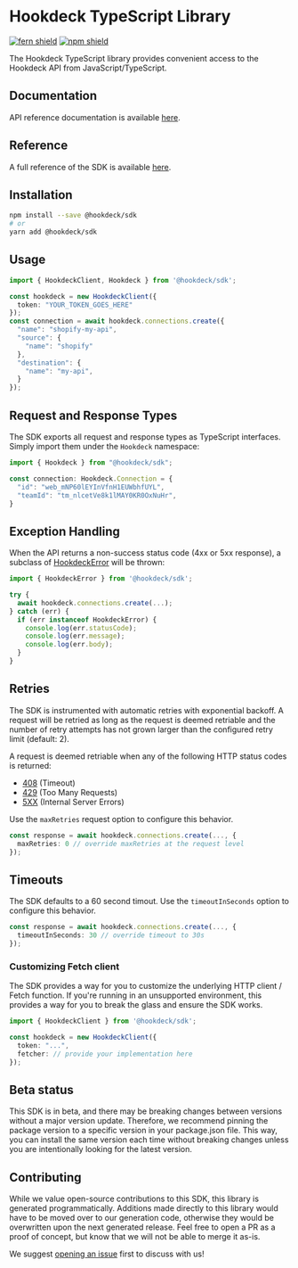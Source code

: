 # Hookdeck TypeScript Library

[![fern shield](https://img.shields.io/badge/%F0%9F%8C%BF-SDK%20generated%20by%20Fern-brightgreen)](https://buildwithfern.com/)
[![npm shield](https://img.shields.io/npm/v/@hookdeck/sdk)](https://www.npmjs.com/package/@hookdeck/sdk)

The Hookdeck TypeScript library provides convenient access to the Hookdeck API from JavaScript/TypeScript.

## Documentation

API reference documentation is available [here](https://hookdeck.com/docs/api).

## Reference

A full reference of the SDK is available [here](./reference.md).

## Installation

```bash
npm install --save @hookdeck/sdk
# or
yarn add @hookdeck/sdk
```

## Usage

```typescript
import { HookdeckClient, Hookdeck } from '@hookdeck/sdk';

const hookdeck = new HookdeckClient({
  token: "YOUR_TOKEN_GOES_HERE"
});
const connection = await hookdeck.connections.create({
  "name": "shopify-my-api",
  "source": {
    "name": "shopify"
  },
  "destination": {
    "name": "my-api",
  }
});
```

## Request and Response Types

The SDK exports all request and response types as TypeScript interfaces. Simply 
import them under the `Hookdeck` namespace: 

```ts
import { Hookdeck } from "@hookdeck/sdk"; 

const connection: Hookdeck.Connection = {
  "id": "web_mNP60lEYInVfnH1EUWbhfUYL",
  "teamId": "tm_nlcetVe8k1lMAY0KR0OxNuHr",
}
```

## Exception Handling

When the API returns a non-success status code (4xx or 5xx response), 
a subclass of [HookdeckError](./src/errors/HookdeckError.ts) will be thrown:

```ts
import { HookdeckError } from '@hookdeck/sdk';

try {
  await hookdeck.connections.create(...);
} catch (err) {
  if (err instanceof HookdeckError) {
    console.log(err.statusCode); 
    console.log(err.message);
    console.log(err.body); 
  }
}
```

## Retries

The SDK is instrumented with automatic retries with exponential backoff. A request will be
retried as long as the request is deemed retriable and the number of retry attempts has not grown larger
than the configured retry limit (default: 2).

A request is deemed retriable when any of the following HTTP status codes is returned:

- [408](https://developer.mozilla.org/en-US/docs/Web/HTTP/Status/408) (Timeout)
- [429](https://developer.mozilla.org/en-US/docs/Web/HTTP/Status/429) (Too Many Requests)
- [5XX](https://developer.mozilla.org/en-US/docs/Web/HTTP/Status/500) (Internal Server Errors)
  
Use the `maxRetries` request option to configure this behavior. 

```ts
const response = await hookdeck.connections.create(..., {
  maxRetries: 0 // override maxRetries at the request level
});
```

## Timeouts

The SDK defaults to a 60 second timout. Use the `timeoutInSeconds` option to 
configure this behavior. 

```ts
const response = await hookdeck.connections.create(..., {
  timeoutInSeconds: 30 // override timeout to 30s
});
```

### Customizing Fetch client

The SDK provides a way for you to customize the underlying HTTP client / Fetch function. If you're 
running in an unsupported environment, this provides a way for you to break the glass and 
ensure the SDK works. 

```ts
import { HookdeckClient } from '@hookdeck/sdk';

const hookdeck = new HookdeckClient({
  token: "...",
  fetcher: // provide your implementation here
});
```

## Beta status

This SDK is in beta, and there may be breaking changes between versions without a major version update. 
Therefore, we recommend pinning the package version to a specific version in your package.json file. 
This way, you can install the same version each time without breaking changes unless you are 
intentionally looking for the latest version.

## Contributing

While we value open-source contributions to this SDK, this library is generated programmatically. 
Additions made directly to this library would have to be moved over to our generation code, 
otherwise they would be overwritten upon the next generated release. Feel free to open a 
PR as a proof of concept, but know that we will not be able to merge it as-is. 

We suggest [opening an issue](https://github.com/FlatFilers/flatfile-node/issues) first to discuss with us!
